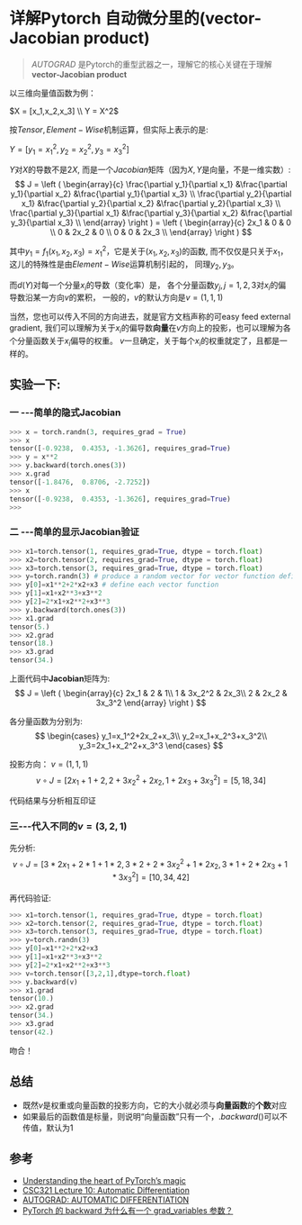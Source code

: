 # 详解Pytorch 自动微分里的(vector-Jacobian product)

> $AUTOGRAD$ 是Pytorch的重型武器之一，理解它的核心关键在于理解**vector-Jacobian product**

以三维向量值函数为例：

$X = [x_1,x_2,x_3] \\ Y = X^2$

按$Tensor, Element-Wise$机制运算，但实际上表示的是:

$Y=[y_1=x_1^2, y_2=x_2^2,y_3=x_3^2]$

$Y$对$X$的导数不是$2X$, 而是一个$Jacobian$矩阵（因为$X,Y$是向量，不是一维实数）:
$$
J =
\left ( \begin{array}{c}
\frac{\partial y_1}{\partial x_1} &\frac{\partial y_1}{\partial x_2} &\frac{\partial y_1}{\partial x_3} \\
\frac{\partial y_2}{\partial x_1} &\frac{\partial y_2}{\partial x_2} &\frac{\partial y_2}{\partial x_3} \\
\frac{\partial y_3}{\partial x_1} &\frac{\partial y_3}{\partial x_2} &\frac{\partial y_3}{\partial x_3} \\
 \end{array} \right ) =
\left ( \begin{array}{c}
2x_1 & 0 & 0 \\
0 & 2x_2 & 0 \\
0 & 0 & 2x_3 \\
 \end{array} \right )
$$

其中$y_1=f_1(x_1,x_2,x_3)=x_1^2$，它是关于$(x_1,x_2,x_3)$的函数, 而不仅仅是只关于$x_1$，这儿的特殊性是由$Element-Wise$运算机制引起的， 同理$y_2,y_3$。 


而$d(Y)$对每一个分量$x_i$的导数（变化率）是， 各个分量函数$y_j, j = 1, 2,3$对$x_i$的偏导数沿某一方向$v$的累积， 一般的，$v$的默认方向是$v = (1, 1, 1)$

当然，您也可以传入不同的方向进去，就是官方文档声称的可easy feed external gradient, 我们可以理解为关于$x_i$的偏导数**向量**在$v$方向上的投影，也可以理解为各个分量函数关于$x_i$偏导的权重。 $v$一旦确定，关于每个$x_i$的权重就定了，且都是一样的。

## 实验一下:

### 一 ---简单的隐式Jacobian
```python
>>> x = torch.randn(3, requires_grad = True)
>>> x
tensor([-0.9238,  0.4353, -1.3626], requires_grad=True)
>>> y = x**2
>>> y.backward(torch.ones(3))
>>> x.grad
tensor([-1.8476,  0.8706, -2.7252])
>>> x
tensor([-0.9238,  0.4353, -1.3626], requires_grad=True)
>>>
```

### 二 ---简单的显示Jacobian验证
```Python
>>> x1=torch.tensor(1, requires_grad=True, dtype = torch.float)
>>> x2=torch.tensor(2, requires_grad=True, dtype = torch.float)
>>> x3=torch.tensor(3, requires_grad=True, dtype = torch.float)
>>> y=torch.randn(3) # produce a random vector for vector function define
>>> y[0]=x1**2+2*x2+x3 # define each vector function
>>> y[1]=x1+x2**3+x3**2
>>> y[2]=2*x1+x2**2+x3**3
>>> y.backward(torch.ones(3))
>>> x1.grad
tensor(5.)
>>> x2.grad
tensor(18.)
>>> x3.grad
tensor(34.)

```
上面代码中**Jacobian**矩阵为:
$$
J =
\left ( \begin{array}{c}
2x_1 & 2 & 1\\
1 & 3x_2^2 & 2x_3\\
2 & 2x_2 & 3x_3^2
\end{array} \right )
$$

各分量函数为分别为:
$$ \begin{cases}
y_1=x_1^2+2x_2+x_3\\
y_2=x_1+x_2^3+x_3^2\\
y_3=2x_1+x_2^2+x_3^3
\end{cases}
$$

投影方向： $v=(1,1,1)$
$$
v \circ J=[2x_1+1+2, 2+3x_2^2+2x_2,1+2x_3+3x_3^2]=[5,18,34]
$$

代码结果与分析相互印证

### 三---代入不同的$v=(3,2,1)$

先分析:
$$
v \circ J=[3*2x_1+2*1+1*2, 3*2+2*3x_2^2+1*2x_2,3*1+2*2x_3+1*3x_3^2]=[10,34,42]
$$

再代码验证:

```Python
>>> x1=torch.tensor(1, requires_grad=True, dtype = torch.float)
>>> x2=torch.tensor(2, requires_grad=True, dtype = torch.float)
>>> x3=torch.tensor(3, requires_grad=True, dtype = torch.float)
>>> y=torch.randn(3)
>>> y[0]=x1**2+2*x2+x3
>>> y[1]=x1+x2**3+x3**2
>>> y[2]=2*x1+x2**2+x3**3
>>> v=torch.tensor([3,2,1],dtype=torch.float)
>>> y.backward(v)
>>> x1.grad
tensor(10.)
>>> x2.grad
tensor(34.)
>>> x3.grad
tensor(42.)
```

吻合！

## 总结
- 既然$v$是权重或向量函数的投影方向，它的大小就必须与**向量函数**的**个数**对应
- 如果最后的函数值是标量，则说明“向量函数”只有一个，$.backward()$可以不传值，默认为$1$


## 参考
- [Understanding the heart of PyTorch’s magic](https://towardsdatascience.com/pytorch-autograd-understanding-the-heart-of-pytorchs-magic-2686cd94ec95)
- [CSC321 Lecture 10: Automatic Differentiation](https://www.cs.toronto.edu/~rgrosse/courses/csc321_2018/slides/lec10.pdf)
- [AUTOGRAD: AUTOMATIC DIFFERENTIATION](https://pytorch.org/tutorials/beginner/blitz/autograd_tutorial.html#sphx-glr-beginner-blitz-autograd-tutorial-py)
- [PyTorch 的 backward 为什么有一个 grad_variables 参数？
](https://zhuanlan.zhihu.com/p/29923090)
